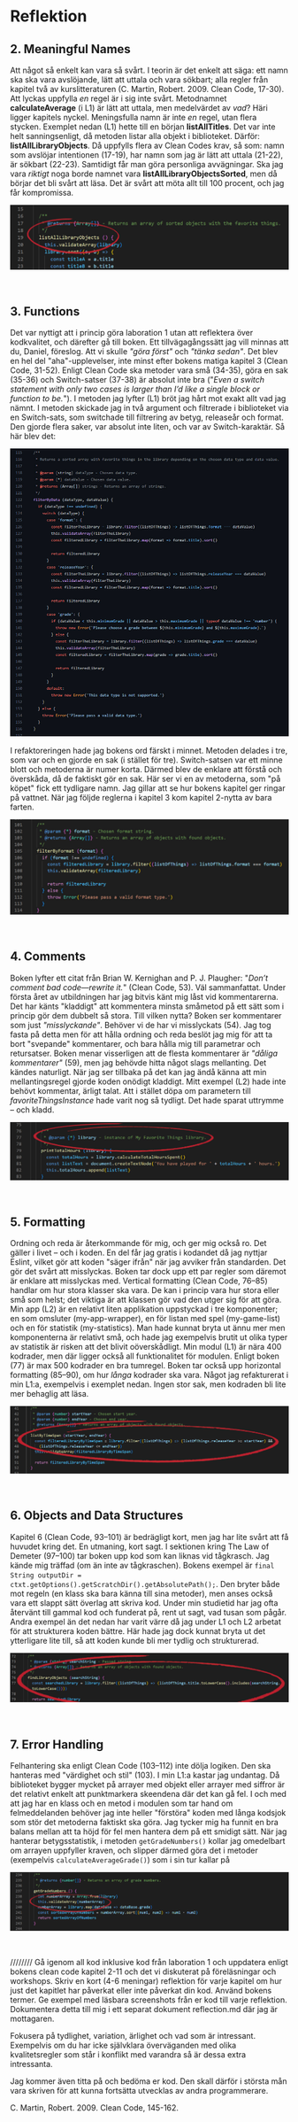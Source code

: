 # Reflektion

## 2. Meaningful Names

Att något så enkelt kan vara så svårt. I teorin är det enkelt att säga: ett namn ska ska vara avslöjande, lätt att uttala och vara sökbart; alla regler från kapitel två av kurslitteraturen (C. Martin, Robert. 2009. Clean Code, 17-30). Att lyckas uppfylla *en* regel är i sig inte svårt. Metodnamnet **calculateAverage** (i L1) är lätt att uttala, men medelvärdet av *vad*? Häri ligger kapitels nyckel. Meningsfulla namn är inte *en* regel, utan flera stycken. Exemplet nedan (L1) hette till en början **listAllTitles**. Det var inte helt sanningsenligt, då metoden listar alla objekt i biblioteket. Därför: **listAllLibraryObjects**. Då uppfylls flera av Clean Codes krav, så som: namn som avslöjar intentionen (17-19), har namn som jag är lätt att uttala (21-22), är sökbart (22-23). Samtidigt får man göra personliga avvägningar. Ska jag vara *riktigt* noga borde namnet vara **listAllLibraryObjectsSorted**, men då börjar det bli svårt att läsa. Det är svårt att möta allt till 100 procent, och jag får kompromissa.

![chapter2](img/chapter2.jpg)

<br>

## 3. Functions

Det var nyttigt att i princip göra laboration 1 utan att reflektera över kodkvalitet, och därefter gå till boken. Ett tillvägagångssätt jag vill minnas att du, Daniel, föreslog. Att vi skulle *"göra först"* och *"tänka sedan"*. Det blev en hel del "aha"-upplevelser, inte minst efter bokens matiga kapitel 3 (Clean Code, 31-52). Enligt Clean Code ska metoder vara små (34-35), göra en sak (35-36) och Switch-satser (37-38) är absolut inte bra ("*Even a switch statement with only two cases is
larger than I’d like a single block or function to be.*"). I metoden jag lyfter (L1) bröt jag hårt mot exakt allt vad jag nämnt. I metoden skickade jag in två argument och filtrerade i biblioteket via en Switch-sats, som switchade till filtrering av betyg, releaseår och format. Den gjorde flera saker, var absolut inte liten, och var av Switch-karaktär. Så här blev det:

![chapter31](img/chapter31.jpg)

I refaktoreringen hade jag bokens ord färskt i minnet. Metoden delades i tre, som var och en gjorde en sak (i stället för tre). Switch-satsen var ett minne blott och metoderna är numer korta. Därmed blev de enklare att förstå och överskåda, då de faktiskt gör en sak. Här ser vi en av metoderna, som "på köpet" fick ett tydligare namn. Jag gillar att se hur bokens kapitel ger ringar på vattnet. När jag följde reglerna i kapitel 3 kom kapitel 2-nytta av bara farten.

![chapter32](img/chapter32.jpg)

<br>

## 4. Comments

Boken lyfter ett citat från Brian W. Kernighan and P. J. Plaugher: "*Don’t comment bad code—rewrite it.*" (Clean Code, 53). Väl sammanfattat. Under första året av utbildningen har jag bitvis känt mig låst vid kommentarerna. Det har känts "kladdigt" att kommentera minsta småmetod på ett sätt som i princip gör dem dubbelt så stora. Till vilken nytta? Boken ser kommentarer som just *"misslyckande"*. Behöver vi de har vi misslyckats (54). Jag tog fasta på detta men för att hålla ordning och reda beslöt jag mig för att ta bort "svepande" kommentarer, och bara hålla mig till parametrar och retursatser. Boken menar visserligen att de flesta kommentarer är *"dåliga kommentarer"* (59), men jag behövde hitta något slags mellanting. Det kändes naturligt. När jag ser tillbaka på det kan jag ändå känna att min mellantingsregel gjorde koden onödigt kladdigt. Mitt exempel (L2) hade inte behövt kommentar, ärligt talat. Att i stället döpa om parametern till *favoriteThingsInstance* hade varit nog så tydligt. Det hade sparat uttrymme – och kladd.

![chapter4](img/chapter4.jpg)

<br>

## 5. Formatting

Ordning och reda är återkommande för mig, och ger mig också ro. Det gäller i livet – och i koden. En del får jag gratis i kodandet då jag nyttjar Eslint, vilket gör att koden "säger ifrån" när jag avviker från standarden. Det gör det svårt att misslyckas. Boken tar dock upp ett par regler som däremot är enklare att misslyckas med. Vertical formatting (Clean Code, 76–85) handlar om hur stora klasser ska vara. De kan i princip vara hur stora eller små som helst; det viktiga är att klassen gör vad den utger sig för att göra. Min app (L2) är en relativt liten applikation uppstyckad i tre komponenter; en som omsluter (my-app-wrapper), en för listan med spel (my-game-list) och en för statistik (my-statistics). Man hade kunnat bryta ut ännu mer men komponenterna är relativt små, och hade jag exempelvis brutit ut olika typer av statistik är risken att det blivit oöverskådligt. Min modul (L1) är nära 400 kodrader, men där ligger också all funktionalitet för modulen. Enligt boken (77) är max 500 kodrader en bra tumregel. Boken tar också upp horizontal formatting (85–90), om hur *långa* kodrader ska vara. Något jag refakturerat i min L1:a, exempelvis i exemplet nedan. Ingen stor sak, men kodraden bli lite mer behaglig att läsa.

![chapter5](img/chapter5.jpg)

<br>

## 6. Objects and Data Structures

Kapitel 6 (Clean Code, 93–101) är bedrägligt kort, men jag har lite svårt att få huvudet kring det. En utmaning, kort sagt. I sektionen kring The Law of Demeter (97–100) tar boken upp kod som kan liknas vid tågkrasch. Jag kände mig träffad (om än inte av tågkraschen). Bokens exempel är `final String outputDir = ctxt.getOptions().getScratchDir().getAbsolutePath();`. Den bryter både mot regeln (en klass ska bara känna till sina metoder), men anses också vara ett slappt sätt överlag att skriva kod. Under min studietid har jag ofta återvänt till gammal kod och funderat på, rent ut sagt, vad tusan som pågår. Andra exempel än det nedan har varit värre då jag under L1 och L2 arbetat för att strukturera koden bättre. Här hade jag dock kunnat bryta ut det ytterligare lite till, så att koden kunde bli mer tydlig och strukturerad. 

![chapter6](img/chapter6.jpg)

<br>

## 7. Error Handling

Felhantering ska enligt Clean Code (103–112) inte dölja logiken. Den ska hanteras med "värdighet och stil" (103). I min L1:a kastar jag undantag. Då biblioteket bygger mycket på arrayer med objekt eller arrayer med siffror är det relativt enkelt att punktmarkera skeendena där det kan gå fel. I och med att jag har en klass och en metod i modulen som tar hand om felmeddelanden behöver jag inte heller "förstöra" koden med långa kodsjok som stör det metoderna faktiskt ska göra. Jag tycker mig ha funnit en bra balans mellan att ta höjd för fel men hantera dem på ett smidigt sätt. När jag hanterar betygsstatistik, i metoden `getGradeNumbers()` kollar jag omedelbart om arrayen uppfyller kraven, och slipper därmed göra det i metoder (exempelvis `calculateAverageGrade()`) som i sin tur kallar på 

![chapter7](img/chapter7.jpg)

<br>

//////// Gå igenom all kod inklusive kod från laboration 1 och uppdatera enligt bokens clean code kapitel 2-11 och det vi diskuterat på föreläsningar och workshops. Skriv en kort (4-6 meningar) reflektion för varje kapitel om hur just det kapitlet har påverkat eller inte påverkat din kod. Använd bokens termer. Ge exempel med läsbara screenshots från er kod till varje reflektion. Dokumentera detta till mig i ett separat dokument reflection.md där jag är mottagaren.

Fokusera på tydlighet, variation, ärlighet och vad som är intressant. Exempelvis om du har icke självklara överväganden med olika kvalitetsregler som står i konflikt med varandra så är dessa extra intressanta.

Jag kommer även titta på och bedöma er kod. Den skall därför i största mån vara skriven för att kunna fortsätta utvecklas av andra programmerare. 



C. Martin, Robert. 2009. Clean Code, 145-162.